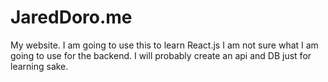 # JaredDoro.me
My website.
I am going to use this to learn React.js
I am not sure what I am going to use for the backend.
I will probably create an api and DB just for learning sake.
